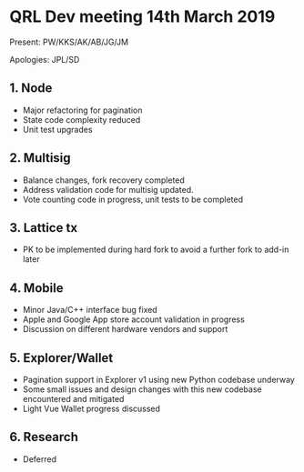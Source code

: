 # QRL Dev meeting 14th March 2019

Present: PW/KKS/AK/AB/JG/JM

Apologies: JPL/SD

## 1. Node
- Major refactoring for pagination
- State code complexity reduced
- Unit test upgrades

## 2. Multisig
- Balance changes, fork recovery completed
- Address validation code for multisig updated.
- Vote counting code in progress, unit tests to be completed

## 3. Lattice tx 
- PK to be implemented during hard fork to avoid a further fork to add-in later

## 4. Mobile
- Minor Java/C++ interface bug fixed
- Apple and Google App store account validation in progress
- Discussion on different hardware vendors and support

## 5. Explorer/Wallet
- Pagination support in Explorer v1 using new Python codebase underway
- Some small issues and design changes with this new codebase encountered and mitigated
- Light Vue Wallet progress discussed

## 6. Research
- Deferred